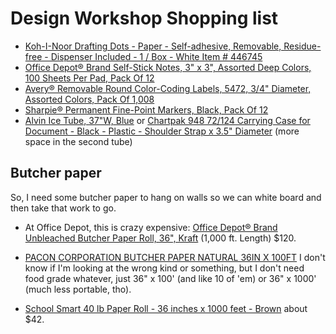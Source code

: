 # Design Workshop Shopping list

* [Koh-I-Noor Drafting Dots - Paper - Self-adhesive, Removable, Residue-free - Dispenser Included - 1 / Box - White Item # 446745](https://www.officedepot.com/a/products/446745/Koh-I-Noor-Drafting-Dots-Paper/)
* [Office Depot® Brand Self-Stick Notes, 3" x 3", Assorted Deep Colors, 100 Sheets Per Pad, Pack Of 12](http://www.officedepot.com/a/products/%20843796/Office-Depot-Brand-Self-Stick-%20Notes/)
* [Avery® Removable Round Color-Coding Labels, 5472, 3/4" Diameter, Assorted Colors, Pack Of 1,008](https://www.officedepot.com/a/products/191304/Avery-Removable-Round-Color-Coding-Labels/)
* [Sharpie® Permanent Fine-Point Markers, Black, Pack Of 12](http://www.officedepot.com/a/products/%20203349/Sharpie-Permanent-Fine-Point-%20Markers-Black)
* [Alvin Ice Tube, 37"W, Blue](https://www.officedepot.com/a/products/894766/Alvin-Ice-Tube-37-W-Blue/) or [Chartpak 948 72/124 Carrying Case for Document - Black - Plastic - Shoulder Strap x 3.5" Diameter](https://www.officedepot.com/a/products/550188/Chartpak-948-72124-Carrying-Case-for/) (more space in the second tube)

## Butcher paper

So, I need some butcher paper to hang on walls so we can white board and then take that work to go.


* At Office Depot, this is crazy expensive:
[Office Depot® Brand Unbleached Butcher Paper Roll, 36", Kraft](https://www.officedepot.com/a/products/938042/Office-Depot-Brand-Unbleached-Butcher-Paper/) (1,000 ft. Length) $120.

* [PACON CORPORATION BUTCHER PAPER NATURAL 36IN X 100FT](https://www.amazon.com/Pacon-0066011-Natural-Kraft-Wrapping/dp/B077GNXV6B/ref=sr_1_4?ie=UTF8&qid=1519159752&sr=8-4&keywords=butcher+paper+roll+36+inch)
I don't know if I'm looking at the wrong kind or something, but I don't need food grade whatever, just 36" x 100' (and like 10 of 'em) or 36" x 1000' (much less portable, tho).
* [School Smart 40 lb Paper Roll - 36 inches x 1000 feet - Brown](https://www.amazon.com/School-Smart-40-Paper-Roll/dp/B003U6OWZ0/ref=sr_1_8?ie=UTF8&qid=1519159752&sr=8-8&keywords=butcher+paper+roll+36+inch) about $42.
